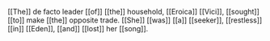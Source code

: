 [[The]] de facto leader [[of]] [[the]] household, [[Eroica]] [[Vici]], [[sought]] [[to]] make [[the]] opposite trade. [[She]] [[was]] [[a]] [[seeker]], [[restless]] [[in]] [[Eden]], [[and]] [[lost]] her [[song]].